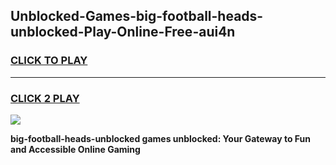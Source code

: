 
## Unblocked-Games-big-football-heads-unblocked-Play-Online-Free-aui4n
<h3>
<a href="https://premium76.site?title=big-football-heads-unblocked&ref=26A">CLICK TO PLAY</a></h3>
<hr>

<h3>
<a href="https://premium76.site?title=big-football-heads-unblocked&ref=26A">CLICK 2 PLAY</a>
  
</h3>

<a href="https://premium76.site?title=big-football-heads-unblocked&ref=26A"><img src="https://clearcache.store/games.png"></a>


**big-football-heads-unblocked games unblocked: Your Gateway to Fun and Accessible Online Gaming**
